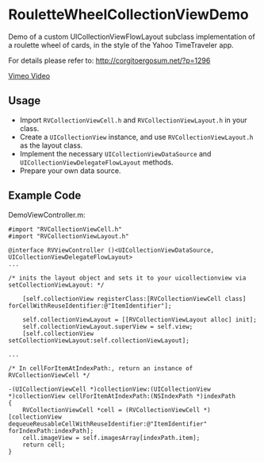 RouletteWheelCollectionViewDemo
===============================

Demo of a custom UICollectionViewFlowLayout subclass implementation of a roulette wheel of cards, in the style of the Yahoo TimeTraveler app.

For details please refer to:
http://corgitoergosum.net/?p=1296


[Vimeo Video](https://vimeo.com/61983299 "Vimeo Video")


Usage
---
* Import `RVCollectionViewCell.h` and `RVCollectionViewLayout.h` in your class.
* Create a `UICollectionView` instance, and use `RVCollectionViewLayout.h` as the layout class.
* Implement the necessary `UICollectionViewDataSource` and `UICollectionViewDelegateFlowLayout` methods.
* Prepare your own data source. 


Example Code
---
DemoViewController.m:
```  objc
#import "RVCollectionViewCell.h"
#import "RVCollectionViewLayout.h"

@interface RVViewController ()<UICollectionViewDataSource, UICollectionViewDelegateFlowLayout>
...

/* inits the layout object and sets it to your uicollectionview via setCollectionViewLayout: */

    [self.collectionView registerClass:[RVCollectionViewCell class] forCellWithReuseIdentifier:@"ItemIdentifier"];
    
    self.collectionViewLayout = [[RVCollectionViewLayout alloc] init];
    self.collectionViewLayout.superView = self.view;
    [self.collectionView setCollectionViewLayout:self.collectionViewLayout];

...

/* In cellForItemAtIndexPath:, return an instance of RVCollectionViewCell */

-(UICollectionViewCell *)collectionView:(UICollectionView *)collectionView cellForItemAtIndexPath:(NSIndexPath *)indexPath
{
    RVCollectionViewCell *cell = (RVCollectionViewCell *)[collectionView dequeueReusableCellWithReuseIdentifier:@"ItemIdentifier" forIndexPath:indexPath];
    cell.imageView = self.imagesArray[indexPath.item];
    return cell;
}

```
